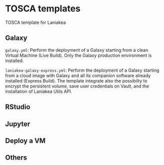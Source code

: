 # TOSCA templates

TOSCA template for Laniakea

## Galaxy

`galaxy.yml`: Perform the deployment of a Galaxy starting from a clean Virtual Machine (Live Build). Only the Galaxy production environment is installed.

`laniakea-galaxy-express.yml`: Perform the deployment of a Galaxy starting from a cloud image with Galaxy and all its companion software already installed (Express Build). The template integrate also the possibilty to encrypt the persistent volume, save user credentials on Vault, and the installation of Laniakea Utils API.



## RStudio

## Jupyter

## Deploy a VM

## Others
